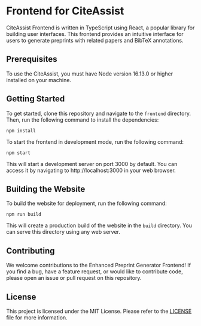 # Frontend for CiteAssist

CiteAssist Frontend is written in TypeScript using React, a popular library for building user interfaces. This frontend provides an intuitive interface for users to generate preprints with related papers and BibTeX annotations.

## Prerequisites

To use the CiteAssist, you must have Node version 16.13.0 or higher installed on your machine.

## Getting Started
To get started, clone this repository and navigate to the ``frontend`` directory. Then, run the following command to install the dependencies:

```
npm install
```

To start the frontend in development mode, run the following command:
```
npm start
```

This will start a development server on port 3000 by default. You can access it by navigating to http://localhost:3000 in your web browser.

## Building the Website
To build the website for deployment, run the following command:
```
npm run build
```
This will create a production build of the website in the ``build`` directory. You can serve this directory using any web server.

## Contributing
We welcome contributions to the Enhanced Preprint Generator Frontend! If you find a bug, have a feature request, or would like to contribute code, please open an issue or pull request on this repository.

## License
This project is licensed under the MIT License. Please refer to the [LICENSE](../COPYING) file for more information.
